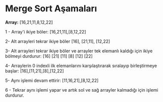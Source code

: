 # Merge Sort Aşamaları

**Array:** [16,21,11,8,12,22]

1 - Array'i ikiye böler: [16,21,11],[8,12,22]

2- Alt arrayleri tekrar ikiye böler [16], [21,11], [12,22]

3- Alt arrayleri tekrar ikiye böler ve arrayler tek elemanlı kaldığı için ikiye bölmeyi durdurur: [16] [21] [11] [8] [12] [22]

4- Arraylerin 0 indexli ilk elemanlarını karşılaştırarak sıralayıp birleştirmeye başlar: [16],[11,21],[8],[12,22]

5- Aynı işlemi devam ettirir: [11,16,21],[8,12,22]

6 - Tekrar aynı işlemi yapar ve artık sol ve sağ arrayler kalmadığı için işlemi durdurur.
